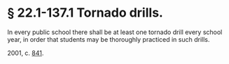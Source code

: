# § 22.1-137.1 Tornado drills.

<p>In every public school there shall be at least one tornado drill every school year, in order that students may be thoroughly practiced in such drills.</p><p>2001, c. <a href='http://lis.virginia.gov/cgi-bin/legp604.exe?011+ful+CHAP0841'>841</a>.</p>